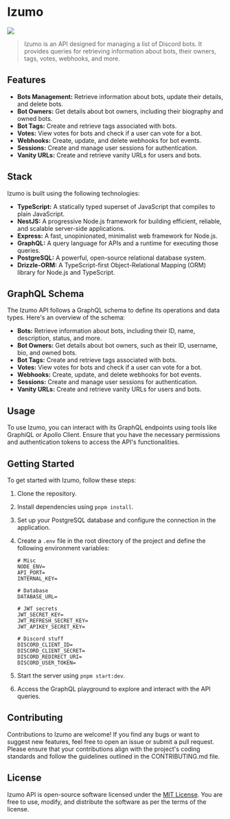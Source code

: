 # Izumo

![](https://azurlane.netojuu.com/images/6/60/Izumo.png)

> Izumo is an API designed for managing a list of Discord bots. It provides queries for retrieving information about bots, their owners, tags, votes, webhooks, and more.

## Features

- **Bots Management:** Retrieve information about bots, update their details, and delete bots.
- **Bot Owners:** Get details about bot owners, including their biography and owned bots.
- **Bot Tags:** Create and retrieve tags associated with bots.
- **Votes:** View votes for bots and check if a user can vote for a bot.
- **Webhooks:** Create, update, and delete webhooks for bot events.
- **Sessions:** Create and manage user sessions for authentication.
- **Vanity URLs:** Create and retrieve vanity URLs for users and bots.

## Stack

Izumo is built using the following technologies:

- **TypeScript:** A statically typed superset of JavaScript that compiles to plain JavaScript.
- **NestJS:** A progressive Node.js framework for building efficient, reliable, and scalable server-side applications.
- **Express:** A fast, unopinionated, minimalist web framework for Node.js.
- **GraphQL:** A query language for APIs and a runtime for executing those queries.
- **PostgreSQL:** A powerful, open-source relational database system.
- **Drizzle-ORM:** A TypeScript-first Object-Relational Mapping (ORM) library for Node.js and TypeScript.

## GraphQL Schema

The Izumo API follows a GraphQL schema to define its operations and data types. Here's an overview of the schema:

- **Bots:** Retrieve information about bots, including their ID, name, description, status, and more.
- **Bot Owners:** Get details about bot owners, such as their ID, username, bio, and owned bots.
- **Bot Tags:** Create and retrieve tags associated with bots.
- **Votes:** View votes for bots and check if a user can vote for a bot.
- **Webhooks:** Create, update, and delete webhooks for bot events.
- **Sessions:** Create and manage user sessions for authentication.
- **Vanity URLs:** Create and retrieve vanity URLs for users and bots.

## Usage

To use Izumo, you can interact with its GraphQL endpoints using tools like GraphiQL or Apollo Client. Ensure that you have the necessary permissions and authentication tokens to access the API's functionalities.

## Getting Started

To get started with Izumo, follow these steps:

1. Clone the repository.
2. Install dependencies using `pnpm install`.
3. Set up your PostgreSQL database and configure the connection in the application.
4. Create a `.env` file in the root directory of the project and define the following environment variables:

    ```plaintext
	# Misc
    NODE_ENV=
    API_PORT=
    INTERNAL_KEY=

	# Database
    DATABASE_URL=

	# JWT secrets
    JWT_SECRET_KEY=
    JWT_REFRESH_SECRET_KEY=
    JWT_APIKEY_SECRET_KEY=

	# Discord stuff 
	DISCORD_CLIENT_ID=
    DISCORD_CLIENT_SECRET=
    DISCORD_REDIRECT_URI=
    DISCORD_USER_TOKEN=
    ```
5. Start the server using `pnpm start:dev`.
6. Access the GraphQL playground to explore and interact with the API queries.

## Contributing	

Contributions to Izumo are welcome! If you find any bugs or want to suggest new features, feel free to open an issue or submit a pull request. Please ensure that your contributions align with the project's coding standards and follow the guidelines outlined in the CONTRIBUTING.md file.

## License

Izumo API is open-source software licensed under the [MIT License](LICENSE). You are free to use, modify, and distribute the software as per the terms of the license.